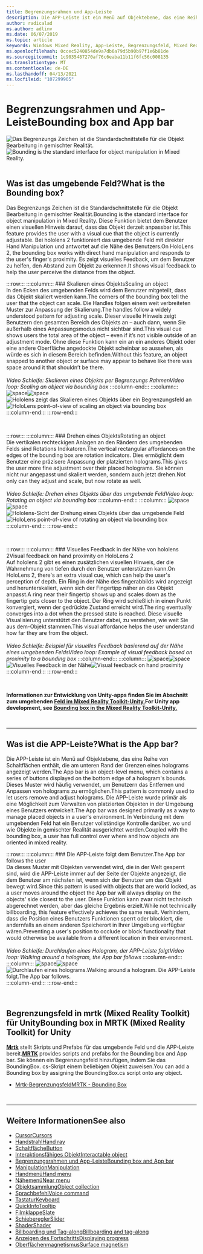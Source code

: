 ```yaml
---
title: Begrenzungsrahmen und App-Leiste
description: Die APP-Leiste ist ein Menü auf Objektebene, das eine Reihe von Schaltflächen enthält, die am unteren Rand der Begrenzungen eines holograms angezeigt werden.
author: radicalad
ms.author: adlinv
ms.date: 06/07/2019
ms.topic: article
keywords: Windows Mixed Reality, App-Leiste, Begrenzungsfeld, Mixed Reality-Headset, Windows Mixed Reality-Headset, Virtual Reality-Headset, hololens, mrtk, Mixed Reality Toolkit
ms.openlocfilehash: 0ccec5240854de9a7db6a79d5b90b97f1e6b81de
ms.sourcegitcommit: 1c9035487270af76c6eaba11b11f6fc56c008135
ms.translationtype: MT
ms.contentlocale: de-DE
ms.lasthandoff: 04/13/2021
ms.locfileid: "107299905"
---
```

# <a name="bounding-box-and-app-bar"></a><span data-ttu-id="f5844-104">Begrenzungsrahmen und App-Leiste</span><span class="sxs-lookup"><span data-stu-id="f5844-104">Bounding box and App bar</span></span>
<span data-ttu-id="f5844-105">![Das Begrenzungs Zeichen ist die Standardschnittstelle für die Objekt Bearbeitung in gemischter Realität.](images/UX_Hero_BoundingBox.jpg)</span><span class="sxs-lookup"><span data-stu-id="f5844-105">![Bounding is the standard interface for object manipulation in Mixed Reality.](images/UX_Hero_BoundingBox.jpg)</span></span><br>
<br>

## <a name="what-is-the-bounding-box"></a><span data-ttu-id="f5844-106">Was ist das umgebende Feld?</span><span class="sxs-lookup"><span data-stu-id="f5844-106">What is the Bounding box?</span></span>

<span data-ttu-id="f5844-107">Das Begrenzungs Zeichen ist die Standardschnittstelle für die Objekt Bearbeitung in gemischter Realität.</span><span class="sxs-lookup"><span data-stu-id="f5844-107">Bounding is the standard interface for object manipulation in Mixed Reality.</span></span> <span data-ttu-id="f5844-108">Diese Funktion bietet dem Benutzer einen visuellen Hinweis darauf, dass das Objekt derzeit anpassbar ist.</span><span class="sxs-lookup"><span data-stu-id="f5844-108">This feature provides the user with a visual cue that the object is currently adjustable.</span></span> <span data-ttu-id="f5844-109">Bei hololens 2 funktioniert das umgebende Feld mit direkter Hand Manipulation und antwortet auf die Nähe des Benutzers.</span><span class="sxs-lookup"><span data-stu-id="f5844-109">On HoloLens 2, the bounding box works with direct hand manipulation and responds to the user's finger's proximity.</span></span> <span data-ttu-id="f5844-110">Es zeigt visuelles Feedback, um dem Benutzer zu helfen, den Abstand zum Objekt zu erkennen.</span><span class="sxs-lookup"><span data-stu-id="f5844-110">It shows visual feedback to help the user perceive the distance from the object.</span></span>

:::row:::
    :::column:::
        ### <a name="scaling-an-objectbr"></a><span data-ttu-id="f5844-111">Skalieren eines Objekts</span><span class="sxs-lookup"><span data-stu-id="f5844-111">Scaling an object</span></span><br>
        <span data-ttu-id="f5844-112">In den Ecken des umgebenden Felds wird dem Benutzer mitgeteilt, dass das Objekt skaliert werden kann.</span><span class="sxs-lookup"><span data-stu-id="f5844-112">The corners of the bounding box tell the user that the object can scale.</span></span> <span data-ttu-id="f5844-113">Die Handles folgen einem weit verbreiteten Muster zur Anpassung der Skalierung.</span><span class="sxs-lookup"><span data-stu-id="f5844-113">The handles follow a widely understood pattern for adjusting scale.</span></span> <span data-ttu-id="f5844-114">Dieser visuelle Hinweis zeigt Benutzern den gesamten Bereich des Objekts an – auch dann, wenn Sie außerhalb eines Anpassungsmodus nicht sichtbar sind.</span><span class="sxs-lookup"><span data-stu-id="f5844-114">This visual cue shows users the total area of the object – even if it’s not visible outside of an adjustment mode.</span></span> <span data-ttu-id="f5844-115">Ohne diese Funktion kann ein an ein anderes Objekt oder eine andere Oberfläche angedockte Objekt scheinbar so aussehen, als würde es sich in diesem Bereich befinden.</span><span class="sxs-lookup"><span data-stu-id="f5844-115">Without this feature, an object snapped to another object or surface may appear to behave like there was space around it that shouldn’t be there.</span></span><br>
        <br>
        <span data-ttu-id="f5844-116">*Video Schleife: Skalieren eines Objekts per Begrenzungs Rahmen*</span><span class="sxs-lookup"><span data-stu-id="f5844-116">*Video loop: Scaling an object via bounding box*</span></span>
    :::column-end:::
        :::column:::
        <span data-ttu-id="f5844-117">![space](images/spacer-20x582.png)</span><span class="sxs-lookup"><span data-stu-id="f5844-117">![space](images/spacer-20x582.png)</span></span><br>
       <span data-ttu-id="f5844-118">![Hololens zeigt das Skalieren eines Objekts über ein Begrenzungsfeld an](images/HoloLens2_BoundingBox.gif)</span><span class="sxs-lookup"><span data-stu-id="f5844-118">![HoloLens point-of-view of scaling an object via bounding box](images/HoloLens2_BoundingBox.gif)</span></span><br>
    :::column-end:::
:::row-end:::

<br>

:::row:::
    :::column:::
        ### <a name="rotating-an-objectbr"></a><span data-ttu-id="f5844-119">Drehen eines Objekts</span><span class="sxs-lookup"><span data-stu-id="f5844-119">Rotating an object</span></span><br>
        <span data-ttu-id="f5844-120">Die vertikalen rechteckigen Anlagen an den Rändern des umgebenden Felds sind Rotations Indikatoren.</span><span class="sxs-lookup"><span data-stu-id="f5844-120">The vertical rectangular affordances on the edges of the bounding box are rotation indicators.</span></span> <span data-ttu-id="f5844-121">Dies ermöglicht dem Benutzer eine präzisere Anpassung der platzierten holograms.</span><span class="sxs-lookup"><span data-stu-id="f5844-121">This gives the user more fine adjustment over their placed holograms.</span></span> <span data-ttu-id="f5844-122">Sie können nicht nur angepasst und skaliert werden, sondern auch jetzt drehen.</span><span class="sxs-lookup"><span data-stu-id="f5844-122">Not only can they adjust and scale, but now rotate as well.</span></span><br>
        <br>
        <span data-ttu-id="f5844-123">*Video Schleife: Drehen eines Objekts über das umgebende Feld*</span><span class="sxs-lookup"><span data-stu-id="f5844-123">*Video loop: Rotating an object via bounding box*</span></span>
    :::column-end:::
        :::column:::
        <span data-ttu-id="f5844-124">![space](images/spacer-20x582.png)</span><span class="sxs-lookup"><span data-stu-id="f5844-124">![space](images/spacer-20x582.png)</span></span><br>
       <span data-ttu-id="f5844-125">![Hololens-Sicht der Drehung eines Objekts über das umgebende Feld](images/HoloLens2_BoundingBox_Rotate.gif)</span><span class="sxs-lookup"><span data-stu-id="f5844-125">![HoloLens point-of-view of rotating an object via bounding box](images/HoloLens2_BoundingBox_Rotate.gif)</span></span><br>
    :::column-end:::
:::row-end:::

<br>

:::row:::
    :::column:::
        ### <a name="visual-feedback-on-hand-proximity-on-hololens-2br"></a><span data-ttu-id="f5844-126">Visuelles Feedback in der Nähe von hololens 2</span><span class="sxs-lookup"><span data-stu-id="f5844-126">Visual feedback on hand proximity on HoloLens 2</span></span><br>
        <span data-ttu-id="f5844-127">Auf hololens 2 gibt es einen zusätzlichen visuellen Hinweis, der die Wahrnehmung von tiefen durch den Benutzer unterstützen kann.</span><span class="sxs-lookup"><span data-stu-id="f5844-127">On HoloLens 2, there's an extra visual cue, which can help the user's perception of depth.</span></span> <span data-ttu-id="f5844-128">Ein Ring in der Nähe des fingerabbilds wird angezeigt und herunterskaliert, wenn sich der Fingertipp näher an das Objekt anpasst.</span><span class="sxs-lookup"><span data-stu-id="f5844-128">A ring near their fingertip shows up and scales down as the fingertip gets closer to the object.</span></span> <span data-ttu-id="f5844-129">Der Ring wird schließlich in einen Punkt konvergiert, wenn der gedrückte Zustand erreicht wird.</span><span class="sxs-lookup"><span data-stu-id="f5844-129">The ring eventually converges into a dot when the pressed state is reached.</span></span> <span data-ttu-id="f5844-130">Diese visuelle Visualisierung unterstützt den Benutzer dabei, zu verstehen, wie weit Sie aus dem-Objekt stammen.</span><span class="sxs-lookup"><span data-stu-id="f5844-130">This visual affordance helps the user understand how far they are from the object.</span></span><br>
        <br>
        <span data-ttu-id="f5844-131">*Video Schleife: Beispiel für visuelles Feedback basierend auf der Nähe eines umgebenden Felds*</span><span class="sxs-lookup"><span data-stu-id="f5844-131">*Video loop: Example of visual feedback based on proximity to a bounding box*</span></span>
    :::column-end:::
        :::column:::
        <span data-ttu-id="f5844-132">![space](images/spacer-20x582.png)</span><span class="sxs-lookup"><span data-stu-id="f5844-132">![space](images/spacer-20x582.png)</span></span><br>
       <span data-ttu-id="f5844-133">![Visuelles Feedback in der Nähe](images/HoloLens2_Proximity.gif)</span><span class="sxs-lookup"><span data-stu-id="f5844-133">![Visual feedback on hand proximity](images/HoloLens2_Proximity.gif)</span></span><br>
    :::column-end:::
:::row-end:::

<br>

<span data-ttu-id="f5844-134">**Informationen zur Entwicklung von Unity-apps finden Sie im Abschnitt zum umgebenden [Feld im Mixed Reality Toolkit-Unity.](https://microsoft.github.io/MixedRealityToolkit-Unity/Documentation/README_BoundingBox.html)**</span><span class="sxs-lookup"><span data-stu-id="f5844-134">**For Unity app development, see [Bounding box in the Mixed Reality Toolkit-Unity.](https://microsoft.github.io/MixedRealityToolkit-Unity/Documentation/README_BoundingBox.html)**</span></span>

<br>

---

## <a name="what-is-the-app-bar"></a><span data-ttu-id="f5844-135">Was ist die APP-Leiste?</span><span class="sxs-lookup"><span data-stu-id="f5844-135">What is the App bar?</span></span>

<span data-ttu-id="f5844-136">Die APP-Leiste ist ein Menü auf Objektebene, das eine Reihe von Schaltflächen enthält, die am unteren Rand der Grenzen eines holograms angezeigt werden.</span><span class="sxs-lookup"><span data-stu-id="f5844-136">The App bar is an object-level menu, which contains a series of buttons displayed on the bottom edge of a hologram's bounds.</span></span> <span data-ttu-id="f5844-137">Dieses Muster wird häufig verwendet, um Benutzern das Entfernen und Anpassen von holograms zu ermöglichen.</span><span class="sxs-lookup"><span data-stu-id="f5844-137">This pattern is commonly used to let users remove and adjust holograms.</span></span> <span data-ttu-id="f5844-138">Die APP-Leiste wurde primär als eine Möglichkeit zum Verwalten von platzierten Objekten in der Umgebung eines Benutzers entwickelt.</span><span class="sxs-lookup"><span data-stu-id="f5844-138">The App bar was designed primarily as a way to manage placed objects in a user's environment.</span></span> <span data-ttu-id="f5844-139">In Verbindung mit dem umgebenden Feld hat ein Benutzer vollständige Kontrolle darüber, wo und wie Objekte in gemischter Realität ausgerichtet werden.</span><span class="sxs-lookup"><span data-stu-id="f5844-139">Coupled with the bounding box, a user has full control over where and how objects are oriented in mixed reality.</span></span>

:::row:::
    :::column:::
        ### <a name="the-app-bar-follows-the-userbr"></a><span data-ttu-id="f5844-140">Die APP-Leiste folgt dem Benutzer.</span><span class="sxs-lookup"><span data-stu-id="f5844-140">The App bar follows the user</span></span><br>
        <span data-ttu-id="f5844-141">Da dieses Muster mit Objekten verwendet wird, die in der Welt gesperrt sind, wird die APP-Leiste immer auf der Seite der Objekte angezeigt, die dem Benutzer am nächsten ist, wenn sich der Benutzer um das Objekt bewegt wird.</span><span class="sxs-lookup"><span data-stu-id="f5844-141">Since this pattern is used with objects that are world locked, as a user moves around the object the App bar will always display on the objects' side closest to the user.</span></span> <span data-ttu-id="f5844-142">Diese Funktion kann zwar nicht technisch abgerechnet werden, aber das gleiche Ergebnis erzielt.</span><span class="sxs-lookup"><span data-stu-id="f5844-142">While not technically billboarding, this feature effectively achieves the same result.</span></span> <span data-ttu-id="f5844-143">Verhindern, dass die Position eines Benutzers Funktionen sperrt oder blockiert, die andernfalls an einem anderen Speicherort in Ihrer Umgebung verfügbar wären.</span><span class="sxs-lookup"><span data-stu-id="f5844-143">Preventing a user's position to occlude or block functionality that would otherwise be available from a different location in their environment.</span></span> <br>
        <br>
        <span data-ttu-id="f5844-144">*Video Schleife: Durchlaufen eines Hologram, der APP-Leiste folgt*</span><span class="sxs-lookup"><span data-stu-id="f5844-144">*Video loop: Walking around a hologram, the App bar follows*</span></span>
    :::column-end:::
        :::column:::
        <span data-ttu-id="f5844-145">![space](images/spacer-20x582.png)</span><span class="sxs-lookup"><span data-stu-id="f5844-145">![space](images/spacer-20x582.png)</span></span><br>
       <span data-ttu-id="f5844-146">![Durchlaufen eines holograms.</span><span class="sxs-lookup"><span data-stu-id="f5844-146">![Walking around a hologram.</span></span> <span data-ttu-id="f5844-147">Die APP-Leiste folgt.](images/HoloLens2_AppBarFollowing.gif)</span><span class="sxs-lookup"><span data-stu-id="f5844-147">The App bar follows.](images/HoloLens2_AppBarFollowing.gif)</span></span><br>
    :::column-end:::
:::row-end:::

<br>


## <a name="bounding-box-in-mrtk-mixed-reality-toolkit-for-unity"></a><span data-ttu-id="f5844-148">Begrenzungsfeld in mrtk (Mixed Reality Toolkit) für Unity</span><span class="sxs-lookup"><span data-stu-id="f5844-148">Bounding box in MRTK (Mixed Reality Toolkit) for Unity</span></span>
<span data-ttu-id="f5844-149">**[Mrtk](https://github.com/Microsoft/MixedRealityToolkit-Unity)** stellt Skripts und Prefabs für das umgebende Feld und die APP-Leiste bereit.</span><span class="sxs-lookup"><span data-stu-id="f5844-149">**[MRTK](https://github.com/Microsoft/MixedRealityToolkit-Unity)** provides scripts and prefabs for the Bounding box and App bar.</span></span> <span data-ttu-id="f5844-150">Sie können ein Begrenzungsfeld hinzufügen, indem Sie das BoundingBox. cs-Skript einem beliebigen Objekt zuweisen.</span><span class="sxs-lookup"><span data-stu-id="f5844-150">You can add a Bounding box by assigning the BoundingBox.cs script onto any object.</span></span>

* [<span data-ttu-id="f5844-151">Mrtk-Begrenzungsfeld</span><span class="sxs-lookup"><span data-stu-id="f5844-151">MRTK - Bounding Box</span></span>](https://docs.microsoft.com/windows/mixed-reality/mrtk-unity/features/ux-building-blocks/bounding-box)


<br>

---


## <a name="see-also"></a><span data-ttu-id="f5844-152">Weitere Informationen</span><span class="sxs-lookup"><span data-stu-id="f5844-152">See also</span></span>

* [<span data-ttu-id="f5844-153">Cursor</span><span class="sxs-lookup"><span data-stu-id="f5844-153">Cursors</span></span>](cursors.md)
* [<span data-ttu-id="f5844-154">Handstrahl</span><span class="sxs-lookup"><span data-stu-id="f5844-154">Hand ray</span></span>](point-and-commit.md)
* [<span data-ttu-id="f5844-155">Schaltfläche</span><span class="sxs-lookup"><span data-stu-id="f5844-155">Button</span></span>](button.md)
* [<span data-ttu-id="f5844-156">Interaktionsfähiges Objekt</span><span class="sxs-lookup"><span data-stu-id="f5844-156">Interactable object</span></span>](interactable-object.md)
* [<span data-ttu-id="f5844-157">Begrenzungsrahmen und App-Leiste</span><span class="sxs-lookup"><span data-stu-id="f5844-157">Bounding box and App bar</span></span>](app-bar-and-bounding-box.md)
* [<span data-ttu-id="f5844-158">Manipulation</span><span class="sxs-lookup"><span data-stu-id="f5844-158">Manipulation</span></span>](direct-manipulation.md)
* [<span data-ttu-id="f5844-159">Handmenü</span><span class="sxs-lookup"><span data-stu-id="f5844-159">Hand menu</span></span>](hand-menu.md)
* [<span data-ttu-id="f5844-160">Nähemenü</span><span class="sxs-lookup"><span data-stu-id="f5844-160">Near menu</span></span>](near-menu.md)
* [<span data-ttu-id="f5844-161">Objektsammlung</span><span class="sxs-lookup"><span data-stu-id="f5844-161">Object collection</span></span>](object-collection.md)
* [<span data-ttu-id="f5844-162">Sprachbefehl</span><span class="sxs-lookup"><span data-stu-id="f5844-162">Voice command</span></span>](voice-input.md)
* [<span data-ttu-id="f5844-163">Tastatur</span><span class="sxs-lookup"><span data-stu-id="f5844-163">Keyboard</span></span>](keyboard.md)
* [<span data-ttu-id="f5844-164">QuickInfo</span><span class="sxs-lookup"><span data-stu-id="f5844-164">Tooltip</span></span>](tooltip.md)
* [<span data-ttu-id="f5844-165">Filmklappe</span><span class="sxs-lookup"><span data-stu-id="f5844-165">Slate</span></span>](slate.md)
* [<span data-ttu-id="f5844-166">Schieberegler</span><span class="sxs-lookup"><span data-stu-id="f5844-166">Slider</span></span>](slider.md)
* [<span data-ttu-id="f5844-167">Shader</span><span class="sxs-lookup"><span data-stu-id="f5844-167">Shader</span></span>](shader.md)
* [<span data-ttu-id="f5844-168">Billboarding und Tag-along</span><span class="sxs-lookup"><span data-stu-id="f5844-168">Billboarding and tag-along</span></span>](billboarding-and-tag-along.md)
* [<span data-ttu-id="f5844-169">Anzeigen des Fortschritts</span><span class="sxs-lookup"><span data-stu-id="f5844-169">Displaying progress</span></span>](progress.md)
* [<span data-ttu-id="f5844-170">Oberflächenmagnetismus</span><span class="sxs-lookup"><span data-stu-id="f5844-170">Surface magnetism</span></span>](surface-magnetism.md)
